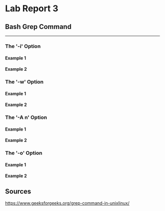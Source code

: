 # Lab Report 3

## Bash Grep Command
---
### The '-i' Option
#### Example 1

#### Example 2

### The '-w' Option
#### Example 1

#### Example 2

### The '-A n' Option
#### Example 1

#### Example 2

### The '-o' Option
#### Example 1

#### Example 2

## Sources
https://www.geeksforgeeks.org/grep-command-in-unixlinux/
